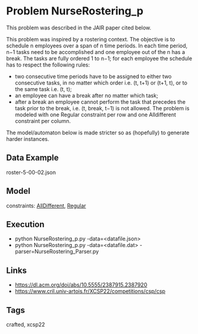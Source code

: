 # Problem NurseRostering_p

This problem was described in the JAIR paper cited below.

This problem was inspired by a rostering context.
The objective is to schedule n employees over a span of n time periods.
In each time period, n−1 tasks need to be accomplished and one employee out of the n has a break.
The tasks are fully ordered 1 to n−1; for each employee the schedule has to respect the following rules:
  - two consecutive time periods have to be assigned to either two consecutive tasks, in no matter which order i.e. (t, t+1) or (t+1, t),
    or to the same task i.e. (t, t);
- an employee can have a break after no matter which task;
- after a break an employee cannot perform the task that precedes the task prior to the break, i.e. (t, break, t−1) is not allowed.
The problem is modeled with one Regular constraint per row and one Alldifferent constraint per column.

The model/automaton below is made stricter so as (hopefully) to generate harder instances.

## Data Example
  roster-5-00-02.json

## Model
  constraints: [AllDifferent](http://pycsp.org/documentation/constraints/AllDifferent), [Regular](http://pycsp.org/documentation/constraints/Regular)

## Execution
  - python NurseRostering_p.py -data=<datafile.json>
  - python NurseRostering_p.py -data=<datafile.dat> -parser=NurseRostering_Parser.py

## Links
  - https://dl.acm.org/doi/abs/10.5555/2387915.2387920
  - https://www.cril.univ-artois.fr/XCSP22/competitions/csp/csp

## Tags
  crafted, xcsp22
